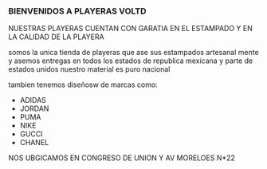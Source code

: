 ###  BIENVENIDOS A PLAYERAS VOLTD 

NUESTRAS PLAYERAS CUENTAN CON GARATIA EN EL ESTAMPADO Y EN LA CALIDAD DE LA PLAYERA


somos la unica tienda de playeras que ase sus estampados artesanal mente y asemos 
entregas en todos los estados  de republica mexicana y parte de estados unidos 
nuestro material es puro nacional  

tambien tenemos diseñosw de marcas como:
  - ADIDAS
  - JORDAN
  - PUMA 
  - NIKE 
  - GUCCI 
  - CHANEL

NOS UBGICAMOS EN CONGRESO DE UNION Y AV MORELOES N*22
